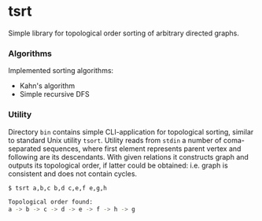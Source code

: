 # tsrt

Simple library for topological order sorting of arbitrary directed graphs.

### Algorithms
Implemented sorting algorithms:

* Kahn's algorithm
* Simple recursive DFS

### Utility
Directory `bin` contains simple CLI-application for topological sorting, similar
to standard Unix utility `tsort`. Utility reads from `stdin` a number of coma-separated
sequences, where first element represents parent vertex and following are its descendants.
With given relations it constructs graph and outputs its topological order,
if latter could be obtained: i.e. graph is consistent and does not contain cycles.

```bash
$ tsrt a,b,c b,d c,e,f e,g,h

Topological order found:
a -> b -> c -> d -> e -> f -> h -> g
```
